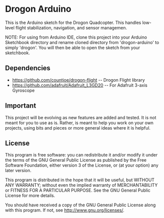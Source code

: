 Drogon Arduino
=============

This is the Arduino sketch for the Drogon Quadcopter. This handles low-level 
flight stabilization, navigation, and sensor managemen.

NOTE: For using from Arduino IDE, clone this project into your Arduino 
Sketchbook directory and rename cloned directory from 'drogon-arduino' 
to simply 'drogon'. You will then be able to open the sketch from your
sketchbook.


Dependencies
---------------------

* https://github.com/countjoe/drogon-flight -- Drogon Flight library 
* https://github.com/adafruit/Adafruit_L3GD20 -- For Adafruit 3-axis Gyroscope


Important
---------------------

This project will be evolving as new features are added and tested. It is not 
meant for you to use as is. Rather, is meant to help you work on your own 
projects, using bits and pieces or more general ideas where it is helpful.


License
---------------------

This program is free software: you can redistribute it and/or modify
it under the terms of the GNU General Public License as published by
the Free Software Foundation, either version 3 of the License, or
(at your option) any later version.

This program is distributed in the hope that it will be useful,
but WITHOUT ANY WARRANTY; without even the implied warranty of
MERCHANTABILITY or FITNESS FOR A PARTICULAR PURPOSE.  See the
GNU General Public License for more details.

You should have received a copy of the GNU General Public License
along with this program.  If not, see <http://www.gnu.org/licenses/>.
